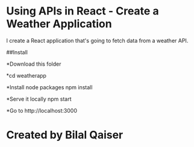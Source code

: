 # Using APIs in React - Create a Weather Application

I create a React application that's going to fetch data from a weather API.


##Install

*Download this folder

*cd weatherapp

*Install node packages npm install

*Serve it locally npm start

*Go to http://localhost:3000


# Created by Bilal Qaiser
